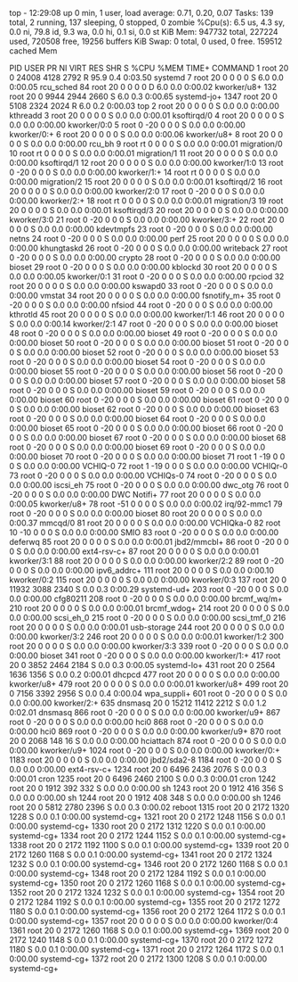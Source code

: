 top - 12:29:08 up 0 min,  1 user,  load average: 0.71, 0.20, 0.07
Tasks: 139 total,   2 running, 137 sleeping,   0 stopped,   0 zombie
%Cpu(s):  6.5 us,  4.3 sy,  0.0 ni, 79.8 id,  9.3 wa,  0.0 hi,  0.1 si,  0.0 st
KiB Mem:    947732 total,   227224 used,   720508 free,    19256 buffers
KiB Swap:        0 total,        0 used,        0 free.   159512 cached Mem

  PID USER      PR  NI    VIRT    RES    SHR S  %CPU %MEM     TIME+ COMMAND
    1 root      20   0   24008   4128   2792 R  95.9  0.4   0:03.50 systemd
    7 root      20   0       0      0      0 S   6.0  0.0   0:00.05 rcu_sched
   84 root      20   0       0      0      0 D   6.0  0.0   0:00.02 kworker/u8+
  132 root      20   0    9944   2944   2660 S   6.0  0.3   0:00.65 systemd-jo+
 1347 root      20   0    5108   2324   2024 R   6.0  0.2   0:00.03 top
    2 root      20   0       0      0      0 S   0.0  0.0   0:00.00 kthreadd
    3 root      20   0       0      0      0 S   0.0  0.0   0:00.01 ksoftirqd/0
    4 root      20   0       0      0      0 S   0.0  0.0   0:00.00 kworker/0:0
    5 root       0 -20       0      0      0 S   0.0  0.0   0:00.00 kworker/0:+
    6 root      20   0       0      0      0 S   0.0  0.0   0:00.06 kworker/u8+
    8 root      20   0       0      0      0 S   0.0  0.0   0:00.00 rcu_bh
    9 root      rt   0       0      0      0 S   0.0  0.0   0:00.01 migration/0
   10 root      rt   0       0      0      0 S   0.0  0.0   0:00.01 migration/1
   11 root      20   0       0      0      0 S   0.0  0.0   0:00.00 ksoftirqd/1
   12 root      20   0       0      0      0 S   0.0  0.0   0:00.00 kworker/1:0
   13 root       0 -20       0      0      0 S   0.0  0.0   0:00.00 kworker/1:+
   14 root      rt   0       0      0      0 S   0.0  0.0   0:00.00 migration/2
   15 root      20   0       0      0      0 S   0.0  0.0   0:00.01 ksoftirqd/2
   16 root      20   0       0      0      0 S   0.0  0.0   0:00.00 kworker/2:0
   17 root       0 -20       0      0      0 S   0.0  0.0   0:00.00 kworker/2:+
   18 root      rt   0       0      0      0 S   0.0  0.0   0:00.01 migration/3
   19 root      20   0       0      0      0 S   0.0  0.0   0:00.01 ksoftirqd/3
   20 root      20   0       0      0      0 S   0.0  0.0   0:00.00 kworker/3:0
   21 root       0 -20       0      0      0 S   0.0  0.0   0:00.00 kworker/3:+
   22 root      20   0       0      0      0 S   0.0  0.0   0:00.00 kdevtmpfs
   23 root       0 -20       0      0      0 S   0.0  0.0   0:00.00 netns
   24 root       0 -20       0      0      0 S   0.0  0.0   0:00.00 perf
   25 root      20   0       0      0      0 S   0.0  0.0   0:00.00 khungtaskd
   26 root       0 -20       0      0      0 S   0.0  0.0   0:00.00 writeback
   27 root       0 -20       0      0      0 S   0.0  0.0   0:00.00 crypto
   28 root       0 -20       0      0      0 S   0.0  0.0   0:00.00 bioset
   29 root       0 -20       0      0      0 S   0.0  0.0   0:00.00 kblockd
   30 root      20   0       0      0      0 S   0.0  0.0   0:00.05 kworker/0:1
   31 root       0 -20       0      0      0 S   0.0  0.0   0:00.00 rpciod
   32 root      20   0       0      0      0 S   0.0  0.0   0:00.00 kswapd0
   33 root       0 -20       0      0      0 S   0.0  0.0   0:00.00 vmstat
   34 root      20   0       0      0      0 S   0.0  0.0   0:00.00 fsnotify_m+
   35 root       0 -20       0      0      0 S   0.0  0.0   0:00.00 nfsiod
   44 root       0 -20       0      0      0 S   0.0  0.0   0:00.00 kthrotld
   45 root      20   0       0      0      0 S   0.0  0.0   0:00.00 kworker/1:1
   46 root      20   0       0      0      0 S   0.0  0.0   0:00.14 kworker/2:1
   47 root       0 -20       0      0      0 S   0.0  0.0   0:00.00 bioset
   48 root       0 -20       0      0      0 S   0.0  0.0   0:00.00 bioset
   49 root       0 -20       0      0      0 S   0.0  0.0   0:00.00 bioset
   50 root       0 -20       0      0      0 S   0.0  0.0   0:00.00 bioset
   51 root       0 -20       0      0      0 S   0.0  0.0   0:00.00 bioset
   52 root       0 -20       0      0      0 S   0.0  0.0   0:00.00 bioset
   53 root       0 -20       0      0      0 S   0.0  0.0   0:00.00 bioset
   54 root       0 -20       0      0      0 S   0.0  0.0   0:00.00 bioset
   55 root       0 -20       0      0      0 S   0.0  0.0   0:00.00 bioset
   56 root       0 -20       0      0      0 S   0.0  0.0   0:00.00 bioset
   57 root       0 -20       0      0      0 S   0.0  0.0   0:00.00 bioset
   58 root       0 -20       0      0      0 S   0.0  0.0   0:00.00 bioset
   59 root       0 -20       0      0      0 S   0.0  0.0   0:00.00 bioset
   60 root       0 -20       0      0      0 S   0.0  0.0   0:00.00 bioset
   61 root       0 -20       0      0      0 S   0.0  0.0   0:00.00 bioset
   62 root       0 -20       0      0      0 S   0.0  0.0   0:00.00 bioset
   63 root       0 -20       0      0      0 S   0.0  0.0   0:00.00 bioset
   64 root       0 -20       0      0      0 S   0.0  0.0   0:00.00 bioset
   65 root       0 -20       0      0      0 S   0.0  0.0   0:00.00 bioset
   66 root       0 -20       0      0      0 S   0.0  0.0   0:00.00 bioset
   67 root       0 -20       0      0      0 S   0.0  0.0   0:00.00 bioset
   68 root       0 -20       0      0      0 S   0.0  0.0   0:00.00 bioset
   69 root       0 -20       0      0      0 S   0.0  0.0   0:00.00 bioset
   70 root       0 -20       0      0      0 S   0.0  0.0   0:00.00 bioset
   71 root       1 -19       0      0      0 S   0.0  0.0   0:00.00 VCHIQ-0
   72 root       1 -19       0      0      0 S   0.0  0.0   0:00.00 VCHIQr-0
   73 root       0 -20       0      0      0 S   0.0  0.0   0:00.00 VCHIQs-0
   74 root       0 -20       0      0      0 S   0.0  0.0   0:00.00 iscsi_eh
   75 root       0 -20       0      0      0 S   0.0  0.0   0:00.00 dwc_otg
   76 root       0 -20       0      0      0 S   0.0  0.0   0:00.00 DWC Notifi+
   77 root      20   0       0      0      0 S   0.0  0.0   0:00.05 kworker/u8+
   78 root     -51   0       0      0      0 S   0.0  0.0   0:00.02 irq/92-mmc1
   79 root       0 -20       0      0      0 S   0.0  0.0   0:00.00 bioset
   80 root      20   0       0      0      0 S   0.0  0.0   0:00.37 mmcqd/0
   81 root      20   0       0      0      0 S   0.0  0.0   0:00.00 VCHIQka-0
   82 root      10 -10       0      0      0 S   0.0  0.0   0:00.00 SMIO
   83 root       0 -20       0      0      0 S   0.0  0.0   0:00.00 deferwq
   85 root      20   0       0      0      0 S   0.0  0.0   0:00.01 jbd2/mmcbl+
   86 root       0 -20       0      0      0 S   0.0  0.0   0:00.00 ext4-rsv-c+
   87 root      20   0       0      0      0 S   0.0  0.0   0:00.01 kworker/3:1
   88 root      20   0       0      0      0 S   0.0  0.0   0:00.00 kworker/2:2
   89 root       0 -20       0      0      0 S   0.0  0.0   0:00.00 ipv6_addrc+
  111 root      20   0       0      0      0 S   0.0  0.0   0:00.10 kworker/0:2
  115 root      20   0       0      0      0 S   0.0  0.0   0:00.00 kworker/0:3
  137 root      20   0   11932   3088   2340 S   0.0  0.3   0:00.29 systemd-ud+
  203 root       0 -20       0      0      0 S   0.0  0.0   0:00.00 cfg80211
  208 root       0 -20       0      0      0 S   0.0  0.0   0:00.00 brcmf_wq/m+
  210 root      20   0       0      0      0 S   0.0  0.0   0:00.01 brcmf_wdog+
  214 root      20   0       0      0      0 S   0.0  0.0   0:00.00 scsi_eh_0
  215 root       0 -20       0      0      0 S   0.0  0.0   0:00.00 scsi_tmf_0
  216 root      20   0       0      0      0 S   0.0  0.0   0:00.01 usb-storage
  244 root      20   0       0      0      0 S   0.0  0.0   0:00.00 kworker/3:2
  246 root      20   0       0      0      0 S   0.0  0.0   0:00.01 kworker/1:2
  300 root      20   0       0      0      0 S   0.0  0.0   0:00.00 kworker/3:3
  339 root       0 -20       0      0      0 S   0.0  0.0   0:00.00 bioset
  341 root       0 -20       0      0      0 S   0.0  0.0   0:00.00 kworker/1:+
  417 root      20   0    3852   2464   2184 S   0.0  0.3   0:00.05 systemd-lo+
  431 root      20   0    2564   1636   1356 S   0.0  0.2   0:00.01 dhcpcd
  477 root      20   0       0      0      0 S   0.0  0.0   0:00.00 kworker/u8+
  479 root      20   0       0      0      0 S   0.0  0.0   0:00.01 kworker/u8+
  499 root      20   0    7156   3392   2956 S   0.0  0.4   0:00.04 wpa_suppli+
  601 root       0 -20       0      0      0 S   0.0  0.0   0:00.00 kworker/2:+
  635 dnsmasq   20   0   15212  11412   2212 S   0.0  1.2   0:02.01 dnsmasq
  866 root       0 -20       0      0      0 S   0.0  0.0   0:00.00 kworker/u9+
  867 root       0 -20       0      0      0 S   0.0  0.0   0:00.00 hci0
  868 root       0 -20       0      0      0 S   0.0  0.0   0:00.00 hci0
  869 root       0 -20       0      0      0 S   0.0  0.0   0:00.00 kworker/u9+
  870 root      20   0    2068    148     16 S   0.0  0.0   0:00.00 hciattach
  874 root       0 -20       0      0      0 S   0.0  0.0   0:00.00 kworker/u9+
 1024 root       0 -20       0      0      0 S   0.0  0.0   0:00.00 kworker/0:+
 1183 root      20   0       0      0      0 S   0.0  0.0   0:00.00 jbd2/sda2-8
 1184 root       0 -20       0      0      0 S   0.0  0.0   0:00.00 ext4-rsv-c+
 1234 root      20   0    6496   2436   2076 S   0.0  0.3   0:00.01 cron
 1235 root      20   0    6496   2460   2100 S   0.0  0.3   0:00.01 cron
 1242 root      20   0    1912    392    332 S   0.0  0.0   0:00.00 sh
 1243 root      20   0    1912    416    356 S   0.0  0.0   0:00.00 sh
 1244 root      20   0    1912    408    348 S   0.0  0.0   0:00.00 sh
 1246 root      20   0    5812   2780   2396 S   0.0  0.3   0:00.02 reboot
 1315 root      20   0    2172   1320   1228 S   0.0  0.1   0:00.00 systemd-cg+
 1321 root      20   0    2172   1248   1156 S   0.0  0.1   0:00.00 systemd-cg+
 1330 root      20   0    2172   1312   1220 S   0.0  0.1   0:00.00 systemd-cg+
 1334 root      20   0    2172   1244   1152 S   0.0  0.1   0:00.00 systemd-cg+
 1338 root      20   0    2172   1192   1100 S   0.0  0.1   0:00.00 systemd-cg+
 1339 root      20   0    2172   1260   1168 S   0.0  0.1   0:00.00 systemd-cg+
 1341 root      20   0    2172   1324   1232 S   0.0  0.1   0:00.00 systemd-cg+
 1346 root      20   0    2172   1260   1168 S   0.0  0.1   0:00.00 systemd-cg+
 1348 root      20   0    2172   1284   1192 S   0.0  0.1   0:00.00 systemd-cg+
 1350 root      20   0    2172   1260   1168 S   0.0  0.1   0:00.00 systemd-cg+
 1352 root      20   0    2172   1324   1232 S   0.0  0.1   0:00.00 systemd-cg+
 1354 root      20   0    2172   1284   1192 S   0.0  0.1   0:00.00 systemd-cg+
 1355 root      20   0    2172   1272   1180 S   0.0  0.1   0:00.00 systemd-cg+
 1356 root      20   0    2172   1264   1172 S   0.0  0.1   0:00.00 systemd-cg+
 1357 root      20   0       0      0      0 S   0.0  0.0   0:00.00 kworker/0:4
 1361 root      20   0    2172   1260   1168 S   0.0  0.1   0:00.00 systemd-cg+
 1369 root      20   0    2172   1240   1148 S   0.0  0.1   0:00.00 systemd-cg+
 1370 root      20   0    2172   1272   1180 S   0.0  0.1   0:00.00 systemd-cg+
 1371 root      20   0    2172   1264   1172 S   0.0  0.1   0:00.00 systemd-cg+
 1372 root      20   0    2172   1300   1208 S   0.0  0.1   0:00.00 systemd-cg+
